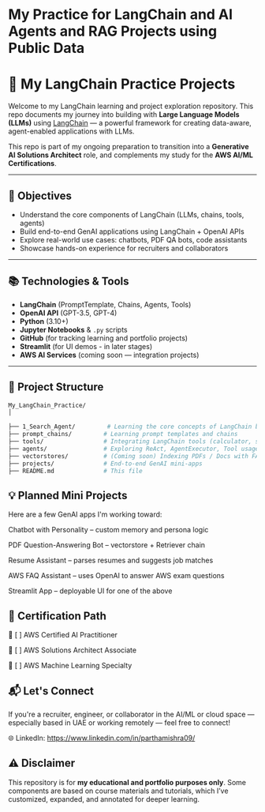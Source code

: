 # My Practice for LangChain and AI Agents and RAG Projects using Public Data

# 🧠 My LangChain Practice Projects

Welcome to my LangChain learning and project exploration repository. This repo documents my journey into building with **Large Language Models (LLMs)** using [LangChain](https://www.langchain.com/) — a powerful framework for creating data-aware, agent-enabled applications with LLMs.

This repo is part of my ongoing preparation to transition into a **Generative AI Solutions Architect** role, and complements my study for the **AWS AI/ML Certifications**.

---

## 🚀 Objectives

- Understand the core components of LangChain (LLMs, chains, tools, agents)
- Build end-to-end GenAI applications using LangChain + OpenAI APIs
- Explore real-world use cases: chatbots, PDF QA bots, code assistants
- Showcase hands-on experience for recruiters and collaborators

---

## 📚 Technologies & Tools

- **LangChain** (PromptTemplate, Chains, Agents, Tools)
- **OpenAI API** (GPT-3.5, GPT-4)
- **Python** (3.10+)
- **Jupyter Notebooks** & `.py` scripts
- **GitHub** (for tracking learning and portfolio projects)
- **Streamlit** (for UI demos - in later stages)
- **AWS AI Services** (coming soon — integration projects)

---

## 🧩 Project Structure

```bash
My_LangChain_Practice/
│

├── 1_Search_Agent/         # Learning the core concepts of LangChain by building a simple search agent
├── prompt_chains/         # Learning prompt templates and chains
├── tools/                 # Integrating LangChain tools (calculator, search, etc.)
├── agents/                # Exploring ReAct, AgentExecutor, Tool usage
├── vectorstores/          # (Coming soon) Indexing PDFs / Docs with FAISS
├── projects/              # End-to-end GenAI mini-apps
├── README.md              # This file
```

## 💡 **Planned Mini Projects**

Here are a few GenAI apps I'm working toward:

Chatbot with Personality – custom memory and persona logic

PDF Question-Answering Bot – vectorstore + Retriever chain

Resume Assistant – parses resumes and suggests job matches

AWS FAQ Assistant – uses OpenAI to answer AWS exam questions

Streamlit App – deployable UI for one of the above

## 📜 **Certification Path**


📖 [ ] AWS Certified AI Practitioner

📖 [ ] AWS Solutions Architect Associate

📖 [ ] AWS Machine Learning Specialty

## 📬 **Let's Connect**

If you're a recruiter, engineer, or collaborator in the AI/ML or cloud space — especially based in UAE or working remotely — feel free to connect!

🌐 LinkedIn: https://www.linkedin.com/in/parthamishra09/
 


## ⚠️ Disclaimer

This repository is for **my educational and portfolio purposes only**. Some components are based on course materials and tutorials, which I’ve customized, expanded, and annotated for deeper learning.
